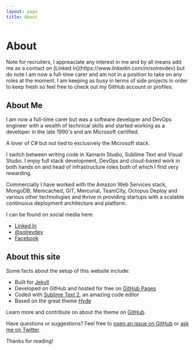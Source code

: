 ```yaml
---
layout: page
title: About
---
```

# About

<p class="message">
	Note for recruiters, I appreaciate any interest in me and by all means add me as a contact on
	[Linked In](https://www.linkedin.com/in/solrevdev) but do note I am now a full-time carer and am not in a position to take on any roles at the moment. I am keeping as busy in terms of side projects in order to keep fresh so feel free to check out my GitHub account or profiles.
</p>

## About Me

I am now a full-time carer but was a software developer and DevOps engineer with a wealth of technical skills and started working as a developer in the late 1990's and am Microsoft certified.

A lover of C# but not tied to exclusively the Microsoft stack. 

I switch between writing code in Xamarin Studio, Sublime Text and Visual Studio. I enjoy full stack development, DevOps and cloud-based work in both hands on and head of infrastructure roles both of which I find very rewarding. 

Commercially I have worked with the Amazon Web Services stack, MongoDB, Memcached, GIT, Mercurial, TeamCity, Octopus Deploy and various other technologies and thrive in providing startups with a scalable continuous deployment architecture and platform.

I can be found on social media here:

* [Linked In](https://www.linkedin.com/in/solrevdev)
* [@solrevdev](https://twitter.com/solrevdev)
* [Facebook](https://www.facebook.com/solrevdevtechradar/)


## About this site

Some facts about the setup of this website include:

* Built for [Jekyll](http://jekyllrb.com)
* Developed on GitHub and hosted for free on [GitHub Pages](https://pages.github.com)
* Coded with [Sublime Text 2](http://sublimetext.com), an amazing code editor
* Based on the great theme [Hyde](http://hyde.getpoole.com)

Learn more and contribute on about the theme on [GitHub](https://github.com/poole).

Have questions or suggestions? Feel free to [open an issue on GitHub](https://github.com/solrevdev/solrevdev.github.io) or [ask me on Twitter](https://twitter.com/solrevdev).

Thanks for reading!
